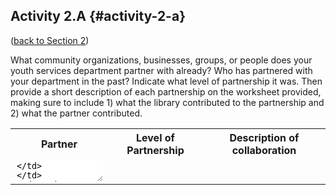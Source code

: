 ## Activity 2.A {#activity-2-a}

([back to Section 2](../2_what_is_a_community_partnership/24_section_2_activities.md))

What community organizations, businesses, groups, or people does your youth services department partner with already? Who has partnered with your department in the past? Indicate what level of partnership it was. Then provide a short description of each partnership on the worksheet provided, making sure to include 1) what the library contributed to the partnership and 2) what the partner contributed.

<table><tr>
<th colspan="1">Partner</th>
<th colspan="1">Level of Partnership</th>
<th colspan="1">Description of collaboration</th>
</tr>
<tr>
<td rowspan="4"><textarea style="width: 100%; border: none;"/></td>
</td>
<td></td>
<td rowspan="4"><textarea style="width: 100%; border: none;"/></td>
</tr>
<tr>
<td rowspan="4"><textarea style="width: 100%; border: none;"/></td>
<td rowspan="4"><textarea style="width: 100%; border: none;"/></td>
<td rowspan="4"><textarea style="width: 100%; border: none;"/></td>
</tr>
<tr>
<td rowspan="4"><textarea style="width: 100%; border: none;"/></td>
<td rowspan="4"><textarea style="width: 100%; border: none;"/></td>
<td rowspan="4"><textarea style="width: 100%; border: none;"/></td>
</tr>
<tr>
<td rowspan="4"><textarea style="width: 100%; border: none;"/></td>
<td rowspan="4"><textarea style="width: 100%; border: none;"/></td>
<td rowspan="4"><textarea style="width: 100%; border: none;"/></td>
</tr>
<tr>
<td rowspan="4"><textarea style="width: 100%; border: none;"/></td>
<td rowspan="4"><textarea style="width: 100%; border: none;"/></td>
<td rowspan="4"><textarea style="width: 100%; border: none;"/></td>
</tr>
<tr>
<td rowspan="4"><textarea style="width: 100%; border: none;"/></td>
<td rowspan="4"><textarea style="width: 100%; border: none;"/></td>
<td rowspan="4"><textarea style="width: 100%; border: none;"/></td>
</tr>


</table>